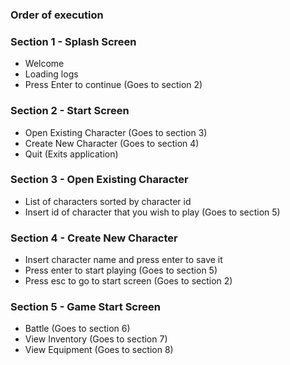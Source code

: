 ### Order of execution

### Section 1 - Splash Screen

- Welcome
- Loading logs
- Press Enter to continue (Goes to section 2)

### Section 2 - Start Screen

- Open Existing Character (Goes to section 3)
- Create New Character (Goes to section 4)
- Quit (Exits application)

### Section 3 - Open Existing Character

- List of characters sorted by character id
- Insert id of character that you wish to play (Goes to section 5)

### Section 4 - Create New Character

- Insert character name and press enter to save it
- Press enter to start playing (Goes to section 5)
- Press esc to go to start screen (Goes to section 2)

### Section 5 - Game Start Screen

- Battle (Goes to section 6)
- View Inventory (Goes to section 7)
- View Equipment (Goes to section 8)